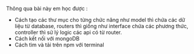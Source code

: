 Thông qua bài này em học được :

- Cách tạo các thư mục cho từng chức năng như model thì chứa các dữ liệu từ database, routers thì giống như interface chứa các phương thức, controller thì sử lý logic các api có từ router.
- Cách kết nối với mongoDB
- Cách tìm và tải trên npm với terminal
